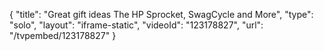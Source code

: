 {
    "title": "Great gift ideas The HP Sprocket, SwagCycle and More",
    "type": "solo",
    "layout": "iframe-static",
    "videoId": "123178827",
    "url": "\/tvpembed\/123178827"
}